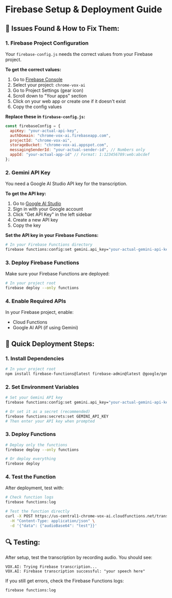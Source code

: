 # Firebase Setup & Deployment Guide

## 🔧 **Issues Found & How to Fix Them:**

### **1. Firebase Project Configuration**
Your `firebase-config.js` needs the correct values from your Firebase project.

**To get the correct values:**
1. Go to [Firebase Console](https://console.firebase.google.com/)
2. Select your project: `chrome-vox-ai`
3. Go to Project Settings (gear icon)
4. Scroll down to "Your apps" section
5. Click on your web app or create one if it doesn't exist
6. Copy the config values

**Replace these in `firebase-config.js`:**
```javascript
const firebaseConfig = {
  apiKey: "your-actual-api-key",
  authDomain: "chrome-vox-ai.firebaseapp.com",
  projectId: "chrome-vox-ai",
  storageBucket: "chrome-vox-ai.appspot.com",
  messagingSenderId: "your-actual-sender-id", // Numbers only
  appId: "your-actual-app-id" // Format: 1:123456789:web:abcdef
};
```

### **2. Gemini API Key**
You need a Google AI Studio API key for the transcription.

**To get the API key:**
1. Go to [Google AI Studio](https://aistudio.google.com/)
2. Sign in with your Google account
3. Click "Get API Key" in the left sidebar
4. Create a new API key
5. Copy the key

**Set the API key in your Firebase Functions:**
```bash
# In your Firebase Functions directory
firebase functions:config:set gemini.api_key="your-actual-gemini-api-key"
```

### **3. Deploy Firebase Functions**
Make sure your Firebase Functions are deployed:

```bash
# In your project root
firebase deploy --only functions
```

### **4. Enable Required APIs**
In your Firebase project, enable:
- Cloud Functions
- Google AI API (if using Gemini)

## 🚀 **Quick Deployment Steps:**

### **1. Install Dependencies**
```bash
# In your project root
npm install firebase-functions@latest firebase-admin@latest @google/generative-ai
```

### **2. Set Environment Variables**
```bash
# Set your Gemini API key
firebase functions:config:set gemini.api_key="your-actual-gemini-api-key"

# Or set it as a secret (recommended)
firebase functions:secrets:set GEMINI_API_KEY
# Then enter your API key when prompted
```

### **3. Deploy Functions**
```bash
# Deploy only the functions
firebase deploy --only functions

# Or deploy everything
firebase deploy
```

### **4. Test the Function**
After deployment, test with:
```bash
# Check function logs
firebase functions:log

# Test the function directly
curl -X POST https://us-central1-chrome-vox-ai.cloudfunctions.net/transcribeAudio \
  -H "Content-Type: application/json" \
  -d '{"data": {"audioBase64": "test"}}'
```

## 🔍 **Testing:**
After setup, test the transcription by recording audio. You should see:
```
VOX.AI: Trying Firebase transcription...
VOX.AI: Firebase transcription successful: "your speech here"
```

If you still get errors, check the Firebase Functions logs:
```bash
firebase functions:log
```
